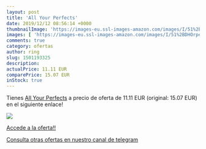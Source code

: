 ```yaml
---
layout: post
title: 'All Your Perfects'
date: 2019/12/12 08:56:14 +0000
thumbnailImage: 'https://images-eu.ssl-images-amazon.com/images/I/51%2BDHOrpeDL._SL200_.jpg'
images: [ 'https://images-eu.ssl-images-amazon.com/images/I/51%2BDHOrpeDL._SL200_.jpg' ]
comments: true
category: ofertas
author: ring
slug: 1501193325
description:
actualPrice: 11.11 EUR
comparePrice: 15.07 EUR
inStock: true
---
```


Tienes [All Your Perfects](https://www.amazon.com/dp/1501193325/?tag=redken08-20) a precio de oferta de 11.11 EUR (original: 15.07 EUR) en el siguiente enlace!

[![](https://images-eu.ssl-images-amazon.com/images/I/51%2BDHOrpeDL._SL200_.jpg)](https://www.amazon.com/dp/1501193325/?tag=redken08-20)

[Accede a la oferta!!](https://www.amazon.com/dp/1501193325/?tag=redken08-20)

[Consulta otras ofertas en nuestro canal de telegram](https://t.me/s/ofertas25)
